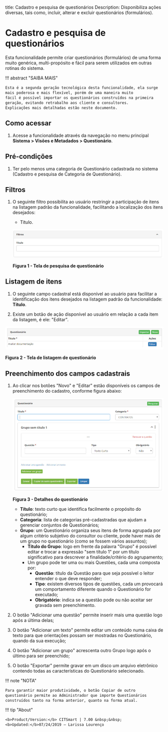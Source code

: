 title: Cadastro e pesquisa de questionários
Description: Disponibiliza ações diversas, tais como, incluir, alterar e excluir questionários (formulários).
# Cadastro e pesquisa de questionários

Esta funcionalidade permite criar questionários (formulários) de uma forma muito genérica, multi-propósito e fácil para serem 
utilizados em outras rotinas do sistema.

!!! abstract "SAIBA MAIS"

    Esta é a segunda geração tecnológica desta funcionalidade, ela surge mais poderosa e mais flexível, porém de uma maneira muito 
    fácil é possível importar os questionários construídos na primeira geração, evitando retrabalho aos cliente e consultores. 
    Explicações mais detalhadas estão neste documento.
    
Como acessar
-------------

1. Acesse a funcionalidade através da navegação no menu principal **Sistema > Visões e Metadados > Questionário**.

Pré-condições
---------------

1. Ter pelo menos uma categoria de Questionário cadastrada no sistema (Cadastro e pesquisa de Categoria de Questionário).

Filtros
---------

1. O seguinte filtro possibilita ao usuário restringir a participação de itens na listagem padrão da funcionalidade, facilitando a
localização dos itens desejados:

    - Título.
    
    ![Pesquisa](images/cad-quest.img1.jpg)
    
    **Figura 1 - Tela de pesquisa de questionário**
    
Listagem de itens
-------------------

1. O seguinte campo cadastral está disponível ao usuário para facilitar a identificação dos itens desejados na listagem padrão da
funcionalidade: **Título**.

2. Existe um botão de ação disponível ao usuário em relação a cada item da listagem, é ele: "Editar".

![Listagem](images/cad-quest.img2.jpg)

**Figura 2 - Tela de listagem de questionário**

Preenchimento dos campos cadastrais
------------------------------------

1. Ao clicar nos botões "Novo" e "Editar" estão disponíveis os campos de preenchimento do cadastro, conforme figura abaixo:

    ![Detalhes](images/cad-quest.img3.jpg)
    
    **Figura 3 - Detalhes do questionário**
    
    - **Título**: texto curto que identifica facilmente o propósito do questionário;
    - **Categoria**: lista de categorias pré-cadastradas que ajudam a gerenciar conjuntos de Questionários;
    - **Grupo**: um Questionário organiza seus itens de forma agrupada por algum critério subjetivo do consultor ou cliente, pode
    haver mais de um grupo no questionário (como se fossem vários assuntos);
        - **Título do Grupo**: logo em frente da palavra "Grupo" é possível editar e trocar a expressão "sem título 1" por um
        título significativo para descrever a finalidade/critério do agrupamento;
        - Um grupo pode ter uma ou mais Questões, cada uma composta por:
            - **Questão**: título da Questão para que seja possível o leitor entender o que deve responder;
            - **Tipo**: existem diversos tipos de questões, cada um provocará um comportamento diferente quando o Questionário 
            for executado;
            - **Obrigatório**: indica se a questão pode ou não aceitar ser gravada sem preenchimento.
            
2. O botão "Adicionar uma questão" permite inserir mais uma questão logo após a última delas;

3. O botão "Adicionar um texto" permite editar um conteúdo numa caixa de texto para que orientações possam ser mostradas no
Questionário, quando da sua execução;

4. O botão "Adicionar um grupo" acrescenta outro Grupo logo após o último para ser preenchido;

5. O botão "Exportar" permite gravar em um disco um arquivo eletrônico contendo todas as características do Questionário 
selecionado.

!!! note "NOTA"

    Para garantir maior produtividade, o botão Copiar de outro questionário permite ao Administrador que importe Questionários 
    construídos tanto na forma anterior, quanto na forma atual.
    
!!! tip "About"

    <b>Product/Version:</b> CITSmart | 7.00 &nbsp;&nbsp;
    <b>Updated:</b>07/24/2019 – Larissa Lourenço
